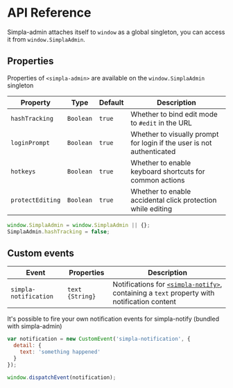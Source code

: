 # API Reference
 
Simpla-admin attaches itself to `window` as a global singleton, you can access it from `window.SimplaAdmin`.

## Properties

Properties of `<simpla-admin>` are available on the `window.SimplaAdmin` singleton

Property         | Type      | Default | Description                                                   
---------------- | --------- | ------- | -----------                                                   
`hashTracking`   | `Boolean` | `true`  | Whether to bind edit mode to `#edit` in the URL
`loginPrompt`    | `Boolean` | `true`  | Whether to visually prompt for login if the user is not authenticated
`hotkeys`        | `Boolean` | `true`  | Whether to enable keyboard shortcuts for common actions
`protectEditing` | `Boolean` | `true`  | Whether to enable accidental click protection while editing

```js
window.SimplaAdmin = window.SimplaAdmin || {};
SimplaAdmin.hashTracking = false;
```

## Custom events

Event                 | Properties      | Description                                                                                                                                              
--------------------- | --------------- | -----------                                                                                                                                              
`simpla-notification` | `text {String}` | Notifications for [`<simpla-notify>`][simpla-notify], containing a `text` property with notification content 

It's possible to fire your own notification events for simpla-notify (bundled with simpla-admin)

```js
var notification = new CustomEvent('simpla-notification', { 
  detail: {
    text: 'something happened'
  } 
});

window.dispatchEvent(notification);
```

[simpla-notify]: http://webcomponents.org/element/SimplaElements/simpla-notify